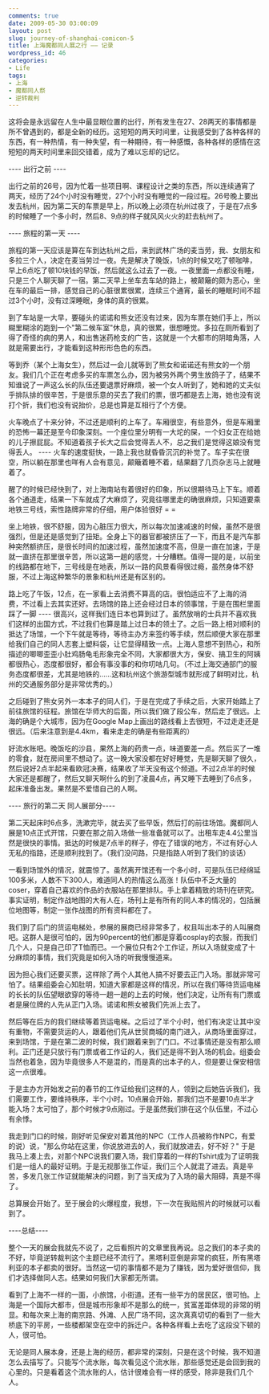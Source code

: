 ```yaml
---
comments: true
date: 2009-05-30 03:00:09
layout: post
slug: journey-of-shanghai-comicon-5
title: 上海魔都同人展之行 —— 记录
wordpress_id: 46
categories:
- Life
tags:
- 上海
- 魔都同人祭
- 逆转裁判
---
```


这将会是永远留在人生中最显眼位置的出行，所有发生在27、28两天的事情都是所不曾遇到的，都是全新的经历。这短短的两天时间里，让我感受到了各种各样的东西，有一种热情，有一种失望，有一种期待，有一种感慨，各种各样的感情在这短短的两天时间里来回交错着，成为了难以忘却的记忆。




---- 出行之前 ----




出行之前的26号，因为忙着一些项目啊、课程设计之类的东西，所以连续通宵了两天，经历了24个小时没有睡觉，27个小时没有睡觉的一段过程。26号晚上要出发去杭州，因为第二天的车票是早上，所以晚上必须在杭州过夜了，于是在7点多的时候睡了一个多小时，然后8、9点的样子就风风火火的赶去杭州了。




---- 旅程的第一天 ----




旅程的第一天应该是算在车到达杭州之后，来到武林广场的麦当劳，我、女朋友和多拉三个人，决定在麦当劳过一夜。先是解决了晚饭，1点的时候又吃了顿咖啡，早上6点吃了顿10块钱的早饭，然后就这么过去了一夜。一夜里面一点都没有睡，只是三个人聊天聊了一宿。第二天早上坐车去车站的路上，被颠簸的颇为恶心，坐在车的最后一排，感觉自己的心脏很累很累，连续三个通宵，最长的睡眠时间不超过3个小时，没有过深睡眠，身体的真的很累。




到了车站是一大早，要碰头的诺诺和熊女还没有过来，因为车票在她们手上，所以糊里糊涂的跑到一个"第二候车室"休息，真的很累，很想睡觉。多拉在厕所看到了得了奇怪的病的男人，和出售迷药枪支的广告，这就是一个大都市的阴暗角落，人就是需要出行，才能看到这种形形色色的东西。




等到乔（某个上海女生），然后过一会儿就等到了熊女和诺诺还有熊女的一个朋友。我们几个正在考虑多买的车票怎么办，因为被另外两个男生放鸽子了，结果不知谁说了一声这么长的队伍还要退票好麻烦，被一个女人听到了，她和她的丈夫似乎排队排的很辛苦，于是很乐意的买去了我们的票，很巧都是去上海，她也没有说打个折，我们也没有说抬价，总是也算是互相行了个方便。




火车晚点了十来分钟，不过还是顺利的上车了。车厢很空，有些意外，但是车厢里的恐怖一幕还是至今印象深刻。一个座位里分明有一大坨的屎，一个妇女正在给她的儿子擦屁屁。不知道着孩子长大之后会觉得丢人不，总之我们是觉得这娘没有觉得丢人。 ---- 火车的速度挺快，一路上我也就昏昏沉沉的补觉了。车子实在很空，所以躺在那里也咩有人会有意见，颠簸着睡不着，结果翻了几页杂志马上就睡着了。




醒了的时候已经快到了，对上海南站有着很好的印象，所以很期待马上下车。顺着各个通道走，结果一下车就成了大麻烦了，究竟往哪里走的确很麻烦，只知道要乘地铁三号线，索性路牌非常的仔细，用户体验很好 = =




坐上地铁，很不舒服，因为心脏压力很大，所以每次加速减速的时候，虽然不是很强烈，但是还是感觉到了扭矩。全身上下的器官都被挤压了一下，而且不是汽车那种突然额挤压，是很长时间的加速过程，虽然加速度不高，但是一直在加速，于是就一直挤在那里很辛苦，所以这第一趟的感觉，十分糟糕。值得一提的是，以前坐的线路都在地下，三号线是在地表，所以一路的风景看得很过瘾，虽然身体不舒服，不过上海这种繁华的景象和杭州还是有区别的。




路上吃了午饭，12点，在一家看上去消费不算高的店。很怕适应不了上海的消费，不过看上去其实还好。去场馆的路上还会经过日本的领事馆，于是在围栏里面踩了一脚 ---- 很高兴，这样我们连日本也算到过了。虽然放哨的士兵并不喜欢我们这样的出国方式，不过我们也算是踏上过日本的领土了。之后一路上相对顺利的抵达了场馆，一个下午就是等待，等待主办方来签约等手续，然后顺便大家在那里给我们自己的同人志套上塑料袋，让它显得精致一点。上海人意想不到热心，和所描述的唧唧歪歪小肚鸡肠龟毛形象完全不同，大家都很大方，保安、搞卫生的阿姨都很热心，态度都很好，都会有事没事的和你叨咕几句。（不过上海交通部门的服务态度都很差，尤其是地铁的……这和杭州这个旅游型城市就形成了鲜明对比，杭州的交通服务部分是非常优秀的。）




之后碰到了熊女另外一本本子的同人们，于是在完成了手续之后，大家开始踏上了前往旅馆的征程。旅馆在华师大的后面，所以我们做了段公车，然后走了很远。上海的确是个大城市，因为在Google Map上画出的路线看上去很短，不过走走还是很远。（后来注意到是4.4km，看来走走的确是有些距离的）




好流水账吧。晚饭吃的沙县，果然上海的药贵一点，味道要差一点。然后买了一堆的零食，就在房间里不想动了。这一晚大家没都在好好睡觉，先是聊天聊了很久，然后说好2点半起来看欧冠决赛，结果收了半天没有这个频道。不过2点半的时候大家还是都醒了，然后又聊天啊什么的到了凌晨4点，再又睡下去睡到了6点多，起床准备出发。果然是不爱惜自己的人啊。




---- 旅行的第二天 同人展部分----




第二天起床时6点多，洗漱完毕，就去买了些早饭，然后打的前往场馆。魔都同人展是10点正式开馆，只要在那之前入场做一些准备就可以了。出租车走4.4公里当然是很快的事情。抵达的时候是7点半的样子，停在了错误的地方，不过有好心人无私的指路，还是顺利找到了。（我们没问路，只是指路人听到了我们的谈话）




一看到场馆外的情况，就震惊了。虽然离开馆还有一个多小时，可是队伍已经绵延100多米，人数不下300人，难道同人的热情这么高涨！队伍中不乏大量的coser，穿着自己喜欢的作品的衣服站在那里排队。手上拿着精致的场刊在研究。事实证明，制定作战地图的大有人在，场刊上是有所有的同人本的情况的，包括展位地图等，制定一张作战图的所有资料都在了。




我们到了后门的货运电梯处，参展的展商已经非常多了，权且叫出本子的人叫展商吧。这群人是很可怕的，因为90percent的他们都是穿着cosplay的衣服，而我们几个人，只是自己印了T恤而已。一个展位只有2个工作证，所以入场就变成了十分麻烦的事情，我们究竟是如何入场的听我慢慢道来。




因为担心我们还要买票，这样除了两个人其他人搞不好要去正门入场。那就非常可怕了。结果组委会心知肚明，知道大家都是这样的情况，所以在我们等待货运电梯的长长的队伍望眼欲穿的等待一趟一趟的上去的时候，他们决定，让所有有门票或者是展位牌的人先从正门入场。诺诺和熊女被我们先派上去了。




然后等在后方的我们继续等着货运电梯。之后过了半个小时，他们有决定让其中没有重物，不需要货运的人，跟着他们先从世贸商城的南门进入，从商场里面穿过，来到场馆，于是在第二波的时候，我们跟着来到了门口。不过事情还是没有那么顺利。正门还是只放行有门票或者工作证的人，我们还是得不到入场的机会。组委会当然也着急，因为毕竟很多人不是混的，而是真的出本子的人，但是要让保安相信这一点很难。




于是主办方开始发之前的春节的工作证给我们这样的人，领到之后她告诉我们，我们需要工作，要维持秩序，半个小时。10点展会开始，那我们岂不是要10点半才能入场？太可怕了，那个时候才9点刚过。于是虽然我们排在这个队伍里，不过心有余悸。




我走到门口的时候，刚好听见保安对着其他的NPC（工作人员被称作NPC，有爱的说）说，"那么你站在这里，你说放进去的人，我们就放进去，好不好？" 于是我马上凑上去，对那个NPC说我们要入场，我们穿着的一样的Tshirt成为了证明我们是一组人的最好证明。于是无视那张工作证，我们三个人就混了进去。真是辛苦，多发几张工作证就能解决的问题，到了当天成为了入场的最大阻碍，真是不得了。




总算展会开始了。至于展会的火爆程度，我想，下一次在我贴照片的时候就可以看到了。




----总结----




整个一天的展会我就先不说了，之后看照片的文章里我再说。总之我们的本子卖的不好，毕竟逆转裁判这个主题已经不流行了。黑塔利亚倒是非常的疯狂，所有黑塔利亚的本子都卖的很好。当然这一切的事情都不是为了赚钱，因为爱好很信仰，我们才选择做同人志。结果如何我们大家都无所谓。




看到了上海不一样的一面，小旅馆，小街道。还有一些平方的居民区，很可怕。上海是一个国际大都市，但是城市形象却不是那么的统一，贫富差距体现的非常的明显。和每次来上海的南京路、外滩、人民广场不同，这次真真切切的看到了一些大桥底下的平房，一些楼都架空在空中的拆迁户。各种各样看上去吃了这段没下顿的人，很可怕。




无论是同人展本身，还是上海的经历，都非常的深刻，只是在这个时候，我不知道怎么去描写了。只能写个流水账，每次看见这个流水账，那些感觉还是会回到我的心里的。只是看着这个流水账的人，估计很难会有一样的感受，除非是我们几个人。
























